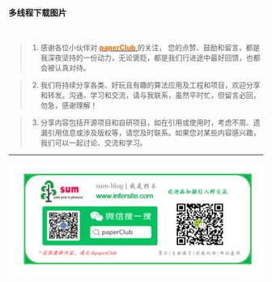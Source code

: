 
### 多线程下载图片

&nbsp;

 > 1. 感谢各位小伙伴对 [<font color=#FF6600> **paperClub** </font>](http://www.infersite.com/) 的关注， 您的点赞、鼓励和留言，都是我深夜坚持的一份动力，无论褒贬，都是我们行进途中最好回馈，也都会被认真对待。
 
 > 2. 我们将持续分享各类、好玩且有趣的算法应用及工程和项目，欢迎分享和转发。沟通、学习和交流，请与我联系，虽然平时忙，但留言必回，勿急，感谢理解！
 
 > 3. 分享内容包括开源项目和自研项目，如在引用或使用时，考虑不周、遗漏引用信息或涉及版权等，请您及时联系。如果您对某些内容感兴趣，我们可以一起讨论、交流和学习。

***
![avatar](./static/any1one_paperClub.png)